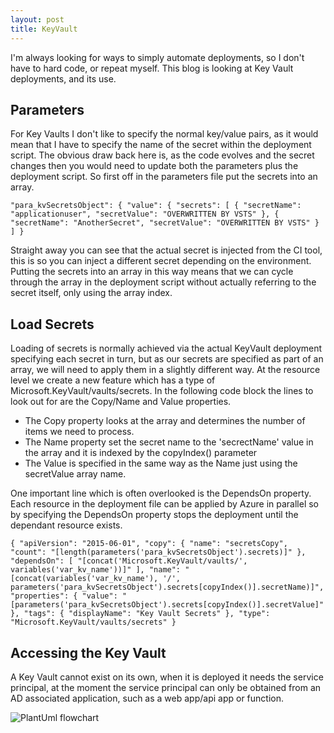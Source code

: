 ```yaml
---
layout: post
title: KeyVault
---
```


I'm always looking for ways to simply automate deployments, so I don't have to hard code, or repeat myself.
This blog is looking at Key Vault deployments, and its use.

## Parameters

For Key Vaults I don't like to specify the normal key/value pairs, as it would mean that I have to specify the name of the secret within the deployment script.
The obvious draw back here is, as the code evolves and the secret changes then you would need to update both the parameters plus the deployment script.
So first off in the parameters file put the secrets into an array.

``
    "para_kvSecretsObject": {
      "value": {
        "secrets": [
          {
            "secretName": "applicationuser",
            "secretValue": "OVERWRITTEN BY VSTS"
          },
          {
            "secretName": "AnotherSecret",
            "secretValue": "OVERWRITTEN BY VSTS"
          }
        ]
      }
``

Straight away you can see that the actual secret is injected from the CI tool, this is so you can inject a different secret depending on the environment.
Putting the secrets into an array in this way means that we can cycle through the array in the deployment script without actually referring to the secret itself, only using the array index.

## Load Secrets

Loading of secrets is normally achieved via the actual KeyVault deployment specifying each secret in turn, but as our secrets are specified as part of an array, we will need to apply them in a slightly different way.
At the resource level we create a new feature which has a type of Microsoft.KeyVault/vaults/secrets. In the following code block the lines to look out for are the Copy/Name and Value properties.
* The Copy property looks at the array and determines the number of items we need to process.
* The Name property set the secret name to the 'secrectName' value in the array and it is indexed by the copyIndex() parameter
* The Value is specified in the same way as the Name just using the secretValue array name. 

One important line which is often overlooked is the DependsOn property. Each resource in the deployment file can be applied by Azure in parallel so by specifying the DependsOn property stops the deployment until the dependant resource exists. 

``
    {
      "apiVersion": "2015-06-01",
      "copy": {
        "name": "secretsCopy",
        "count": "[length(parameters('para_kvSecretsObject').secrets)]"
      },
      "dependsOn": [
        "[concat('Microsoft.KeyVault/vaults/', variables('var_kv_name'))]"
      ],
      "name": "[concat(variables('var_kv_name'), '/', parameters('para_kvSecretsObject').secrets[copyIndex()].secretName)]",
      "properties": {
        "value": "[parameters('para_kvSecretsObject').secrets[copyIndex()].secretValue]"
      },
      "tags": {
        "displayName": "Key Vault Secrets"
      },
      "type": "Microsoft.KeyVault/vaults/secrets"
    }
``

## Accessing the Key Vault

A Key Vault cannot exist on its own, when it is deployed it needs the service principal, at the moment the service principal can only be obtained from an AD associated application, such as a web app/api app or function.

![PlantUml flowchart](http://www.plantuml.com/plantuml/proxy?cache=no&src=https://raw.github.com/Kf-GaryNewport/Kf-GaryNewport.github.io/master/assets/keyvault.puml)
